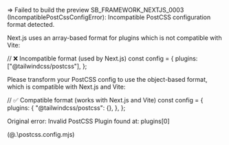 => Failed to build the preview
SB_FRAMEWORK_NEXTJS_0003 (IncompatiblePostCssConfigError): Incompatible PostCSS configuration format detected.

Next.js uses an array-based format for plugins which is not compatible with Vite:

// ❌ Incompatible format (used by Next.js)
const config = {
plugins: ["@tailwindcss/postcss"],
};

Please transform your PostCSS config to use the object-based format, which is compatible with Next.js and Vite:

// ✅ Compatible format (works with Next.js and Vite)
const config = {
plugins: {
"@tailwindcss/postcss": {},
},
};

Original error: Invalid PostCSS Plugin found at: plugins[0]

(@.\postcss.config.mjs)
